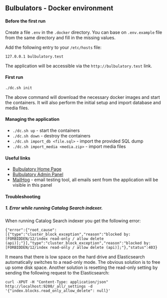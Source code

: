 ## Bulbulators - Docker environment

#### Before the first run

Create a file `.env` in the `.docker` directory. You can base on `.env.example` file from the same directory and fill in the missing values.

Add the following entry to your `/etc/hosts` file:
```
127.0.0.1 bulbulatory.test
```
The application will be accessible via the `http://bulbulatory.test` link.

#### First run
```
./dc.sh init
```
The above command will download the necessary docker images and start the containers. It will also perform the initial setup and import database and media files.

#### Managing the application
* `./dc.sh up` - start the containers
* `./dc.sh down` - destroy the containers
* `./dc.sh import_db <file.sql>` - import the provided SQL dump 
* `./dc.sh import_media <media.zip>` - import media files

#### Useful links
* [Bulbulatory Home Page](http://bulbulatory.test)
* [Bulbulatory Admin Panel](http://bulbulatory.test/admin)
* [MailHog](127.0.0.1:8025) - email testing tool, all emails sent from the application will be visible in this panel

#### Troubleshooting

##### 1. Error while running Catalog Search indexer.

When running Catalog Search indexer you get the following error:

```
{"error":{"root_cause":[{"type":"cluster_block_exception","reason":"blocked by: [FORBIDDEN/12/index read-only / allow delete (api)];"}],"type":"cluster_block_exception","reason":"blocked by: [FORBIDDEN/12/index read-only / allow delete (api)];"},"status":403}
```

It means that there is low space on the hard drive and Elasticsearch automatically switches to a read-only mode. The obvious solution is to free up some disk space. Another solution is resetting the read-only setting by sending the following request to the Elasticsearch:

```
curl -XPUT -H "Content-Type: application/json" http://localhost:9200/_all/_settings -d '{"index.blocks.read_only_allow_delete": null}'
``` 
